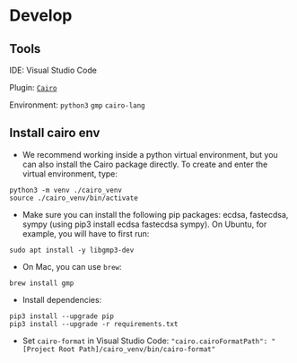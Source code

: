 # Develop

## Tools

IDE: Visual Studio Code

Plugin: [`Cairo`](https://marketplace.visualstudio.com/items?itemname=starkware.cairo)

Environment: `python3` `gmp` `cairo-lang`

## Install cairo env

- We recommend working inside a python virtual environment, but you can also install the Cairo package directly. To create and enter the virtual environment, type:

```shell
python3 -m venv ./cairo_venv
source ./cairo_venv/bin/activate
```

- Make sure you can install the following pip packages: ecdsa, fastecdsa, sympy (using pip3 install ecdsa fastecdsa sympy). On Ubuntu, for example, you will have to first run:

```shell
sudo apt install -y libgmp3-dev
```

- On Mac, you can use `brew`:

```shell
brew install gmp
```

- Install dependencies:

```shell
pip3 install --upgrade pip
pip3 install --upgrade -r requirements.txt
```

- Set `cairo-format` in Visual Studio Code: `"cairo.cairoFormatPath": "[Project Root Path]/cairo_venv/bin/cairo-format"`
